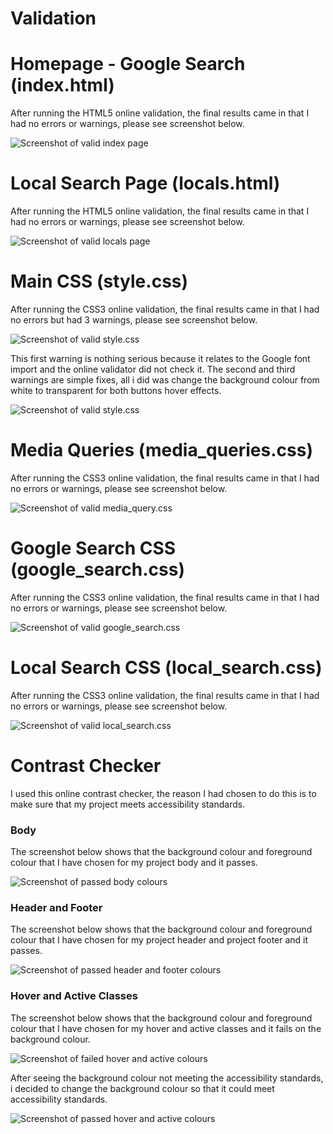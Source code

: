 # Validation

# Homepage - Google Search (index.html)

After running the HTML5 online validation, the final results came in that I had no errors or warnings, please see screenshot below. 

![Screenshot of valid index page](writeup_files/validation/index-validation.jpg)

# Local Search Page (locals.html)

After running the HTML5 online validation, the final results came in that I had no errors or warnings, please see screenshot below. 

![Screenshot of valid locals page](writeup_files/validation/locals-validation.jpg)

# Main CSS (style.css)

After running the CSS3 online validation, the final results came in that I had no errors but had 3 warnings, please see screenshot below.  

![Screenshot of valid style.css](writeup_files/validation/style.css-validation-warnings.jpg)

This first warning is nothing serious because it relates to the Google font import and the online validator did not check it. The second and third warnings are simple fixes, all i did was change the background colour from white to transparent for both buttons hover effects. 

![Screenshot of valid style.css](writeup_files/validation/style.css-validation.jpg)

# Media Queries (media_queries.css)

After running the CSS3 online validation, the final results came in that I had no errors or warnings, please see screenshot below.  

![Screenshot of valid media_query.css](writeup_files/validation/media-query.css-validation.jpg)

# Google Search CSS (google_search.css)

After running the CSS3 online validation, the final results came in that I had no errors or warnings, please see screenshot below.  

![Screenshot of valid google_search.css](writeup_files/validation/google-search.css-validation.jpg)

# Local Search CSS (local_search.css)

After running the CSS3 online validation, the final results came in that I had no errors or warnings, please see screenshot below.  

![Screenshot of valid local_search.css](writeup_files/validation/local-search.css-validation.jpg)

# Contrast Checker

I used this online contrast checker, the reason I had chosen to do this is to make sure that my project meets accessibility standards. 

### Body
The screenshot below shows that the background colour and foreground colour that I have chosen for my project body and it passes.

![Screenshot of passed body colours](writeup_files/validation/contrast1-validation.jpg)

### Header and Footer
The screenshot below shows that the background colour and foreground colour that I have chosen for my project header and project footer and it passes.

![Screenshot of passed header and footer colours](writeup_files/validation/contrast2-validation.jpg)

### Hover and Active Classes
The screenshot below shows that the background colour and foreground colour that I have chosen for my hover and active classes and it fails on the background colour.

![Screenshot of failed hover and active colours](writeup_files/validation/contrast3-validation.jpg)

After seeing the background colour not meeting the accessibility standards, i decided to change the background colour so that it could meet accessibility standards.

![Screenshot of passed hover and active colours](writeup_files/validation/contrast4-validation.jpg)